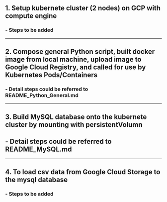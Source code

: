 ## **1. Setup kubernete cluster (2 nodes) on GCP with compute engine**
### - Steps to be added 
---
## **2. Compose general Python script, built docker image from local machine, upload image to Google Cloud Registry, and called for use by Kubernetes Pods/Containers**
### - Detail steps could be referred to **README_Python_General.md**
---
## **3. Build MySQL database onto the kubernete cluster by mounting with persistentVolumn**
## - Detail steps could be referred to **README_MySQL.md**
---
## **4. To load csv data from Google Cloud Storage to the mysql database**
### - Steps to be added 